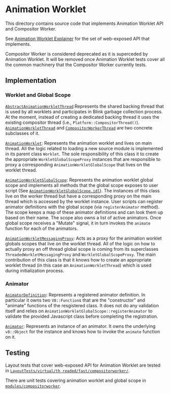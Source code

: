 # Animation Worklet
This directory contains source code that implements Animation Worklet API and Compositor Worker.

See [Animation Worklet Explainer](https://github.com/WICG/animation-worklet/blob/gh-pages/README.md)
for the set of web-exposed API that implements.

Compositor Worker is considered deprecated as it is superceded by Animation Worklet. It will be
removed once Animation Worklet tests cover all the common machinery that the Compositor Worker
currently tests.

## Implementation

### Worklet and Global Scope

[`AbstractAnimationWorkletThread`](AbstractAnimationWorkletThread.h):Represents the shared backing
thread that is used by all worklets and participates in Blink garbage collection process. At the
moment, instead of creating a dedicated backing thread it uses the existing compositor thread (i.e.,
`Platform::CompositorThread()`). [`AnimationWorkletThread`](AnimationWorkletThread.h) and
[`CompositorWorkerThread`](CompositorWorkerThread.h) are two concrete subclasses of it.

[`AnimationWorklet`](AnimationWorklet.h): Represents the animation worklet and lives on main thread.
All the logic related to loading a new source module is implemented in its parent class `Worklet`.
The sole responsibility of this class it to create the appropriate `WorkletGlobalScopeProxy`
instances that are responsible to proxy a corresponding `AnimationWorkletGlobalScope` that lives on
the worklet thread.

[`AnimationWorkletGlobalScope`](AnimationWorkletGlobalScope.h): Represents the animation worklet
global scope and implements all methods that the global scope exposes to user script (See
[`AnimationWorkletGlobalScope.idl`](AnimationWorkletGlobalScope)). The instances of this class live
on the worker thread but have a corresponding proxy on the main thread which is accessed by the
worklet instance. User scripts can register animator definitions with the global scope (via
`registerAnimator` method). The scope keeps a map of these animator definitions and can look them up
based on their name. The scope also owns a list of active animators. Once global scope receives a
"Mutate" signal, it in turn invokes the `animate` function for each of the animators.

[`AnimationWorkletMessagingProxy`](AnimationWorkletMessagingProxy.h): Acts as a proxy for the
animation worklet globals scopes that live on the worklet thread. All of the logic on how to
actually proxy an off thread global scope is coming from its superclasses
`ThreadedWorkletMessagingProxy` and `WorkletGlobalScopeProxy`. The main contribution of this class
is that it knows how to create an appropriate worklet thread (in this case an
`AnimationWorkletThread`) which is used during initialization process.

### Animator

[`AnimatorDefinition`](AnimatorDefinition.h): Represents a registered animator definition. In
particular it owns two `V8::Function`s that are the "constructor" and "animate" functions of the
resgistered class. It does not do any validation itself and relies on
`AnimationWorkletGlobalScope::registerAnimator` to validate the provided Javascript class before
completing the registration.

[`Animator`](Animator.h): Represents an instance of an animator. It owns the underlying `v8::Object`
for the instance and knows how to invoke the `animate` function on it.


## Testing

Layout tests that cover web-exposed API for Animation Worklet are tested in [`LayoutTests/virtual/th
readed/fast/compositorworker/`](../../../LayoutTests/virtual/threaded/fast/compositorworker/).

There are unit tests covering animation worklet and global scope in [`modules/compositorworker`](.).